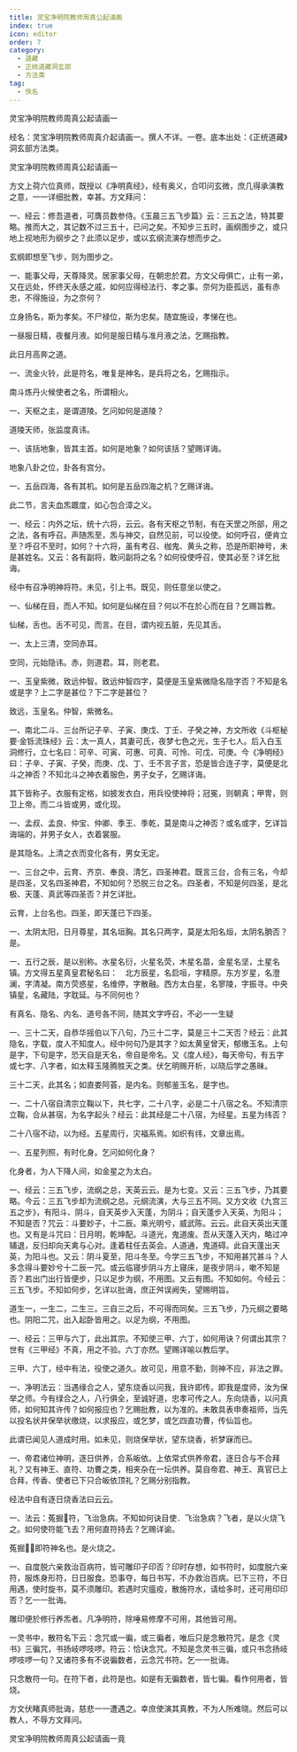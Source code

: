 ```yaml
---
title: 灵宝净明院教师周真公起请画
index: true
icon: editor
order: 7
category:
  - 道藏
  - 正统道藏洞玄部
  - 方法类
tag:
  - 佚名
---
```


灵宝净明院教师周真公起请画一  

经名：灵宝净明院教师周真介起请画一。撰人不详。一卷。底本出处：《正统道藏》洞玄部方法类。  

灵宝净明院教师周真公起请画一  

方文上荷六位真师，既授以《净明真经》，经有奥义，合叩问玄微，庶几得承演教之意，一一详细批教，幸甚。方文拜问：  

一、经云：修吾道者，可膺员数参侍。《玉晨三五飞步篇》云：三五之法，特其要略。推而大之，其记数不过三五十，已问之矣。不知步三五时，画纲图步之，或只地上视地形为纲步之？此须以足步，或以玄纲流演存想而步之。  

玄纲即想至飞步，则为图步之。  

一、能事父母，天尊降灵。居家事父母，在朝忠於君。方文父母俱亡，止有一弟，又在远处，怀终天永感之戚，如何应得经法行、孝之事。奈何为臣孤远，虽有赤忠，不得施设，为之奈何？  

立身扬名，斯为孝矣。不尸禄位，斯为忠矣。随宜施设，孝悌在也。  

一昼服日精，夜餐月液。如何是服日精与准月液之法，乞赐指教。  

此日月高奔之道。  

一、流金火铃，此是符名，唯复是神名，是兵将之名，乞赐指示。  

南斗炼丹火候使者之名，所谓相火。  

一、天枢之主，是谓道陵。乞问如何是道陵？  

道陵天师，张监度真讳。  

一、该括地象，皆其主首。如何是地象？如何该括？望赐详诲。  

地象八卦之位，卦各有宫分。  

一、五岳四海，各有其机。如何是五岳四海之机？乞赐详诲。  

此二节，言夫血炁踱度，如心包合漳之义。  

一、经云：内外之坛，统十六将，云云。各有天枢之节制，有在天罡之所部，用之之法，各有呼召。声随炁至，炁与神交，自然见前，可以役使。如何呼召，便肯立至？呼召不至时，如何？十六将，虽有考召、枷鬼、黄头之称，恐是所职神号，未是甚姓名。又云：各有副将，敢问副将之名？如何役使呼召，使其必至？详乞批诲。  

经中有召净明神将符。未见，引上书。既见，则任意坐以使之。  

一、仙梯在目，而人不知。如何是仙梯在目？何以不在於心而在目？乞赐旨教。  

仙梯，舌也。舌不可见，而言。在目，谓内视五脏，先见其舌。  

一、太上三清，空同赤耳。  

空同，元始隐讳。赤，则道君。耳，则老君。  

一、玉皇紫微，致远仲智。致远仲智四字，莫便是玉皇紫微隐名隐字否？不知是名或是字？上二字是甚位？下二字是甚位？  

致远，玉皇名。仲智，紫微名。  

一、南北二斗、三台所记子辛、子寅、庚戊、丁壬、子癸之神，方文所收《斗枢秘要·金铄流珠经》云：太一真人，其妻可氏，夜梦七色之光，生子七人。后入白玉洞修行，立七名曰：可辛、可寅、可惠、可真、可怜、可戊、可庚。今《净明经》曰：子辛、子寅、子癸，而庚、戊、丁、壬不言子言，恐是皆合连子字，莫便是北斗之神否？不知北斗之神衣着服色，男子女子，乞赐详诲。  

其下皆称子。衣服有定格，如披发衣白，用兵役使神将；冠冕，则朝真；甲冑，则卫上帝。而二斗皆或男，或化现。  

一、孟叔、孟良、仲宝、仲卿、季王、季乾，莫是南斗之神否？或名或字，乞详旨诲端的，并男子女人，衣着裳服。  

是其隐名。上清之衣而变化各有，男女无定。  

一、三台之中，云育、齐京、奉良、清乞，四圣神君。既言三台，合有三名，今却是四圣，又名四圣神君，不知如何？恐脱三台之名。四圣者，不知是何四圣，是北极、天蓬、真武等四圣否？并乞详批。  

云育，上台名也。四圣，即天蓬已下四圣。  

一、太阴太阳，日月尊星，其名垣胸。其名只两字，莫是太阳名烜，太阴名朒否？　　是。  

一、五行之辰，是以别称。水星名衍，火星名荧，木星名苗，金星名坚，土星名镇。方文得五星真皇君秘名曰：　北方辰星，名启咺，字精原。东方岁星，名澄澜，字清凝。南方荧惑星，名维停，字散融。西方太白星，名寥陵，字振寻。中央镇星，名藏陆，字耽延。与不同何也？  

有真名、隐名、内名、道号各不同，随其文字呼召，不必一一生疑  

一、三十二天，自恭华摇伯以下八句，乃三十二字，莫是三十二天否？经云：此其隐名，字载，度人不知度人。经中何句乃是其字？如太黄皇曾天，郁缴玉名。上句是字，下句是字，恐天自是天名，帝自是帝名。又《度人经》，每天帝句，有五字或七字、八字者，如太释玉隆腾胜天之类。伏乞明赐开析，以晓后学之愚昧。  

三十二天，此其名；如直娄阿荟，是内名。则郁鉴玉名，是字也。  

一、二十八宿自清宗立鞠以下，共七字，二十八字，必是二十八宿之名。不知清宗立鞠，合从甚宿，为名字起头？经云：此其经是二十八宿，为经星。五星为纬否？  

二十八宿不动，以为经。五星周行，灾福系焉。如织有纬，文章出焉。  

一、五星列照，有时化身。乞问如何化身？  

化身者，为人下降人间，如金星之为太白。  

一、经云：三五飞步，流纲之总，天英云云。是为七变。又云：三五飞步，乃其要略。今云：三五飞步却为流纲之总。元纲流演，大与三五不同。又方文收《九宫三五之步》，有阳斗、阴斗，自天英步入天蓬，为阴斗；自天蓬步入天英，为阳斗；不知是否？咒云：斗要妙子，十二辰。乘光明兮，威武陈。云云。此自天英出天蓬也。又有是斗咒曰：日月明，乾坤配。斗道光，鬼道废。吾从天蓬入天内，略过冲辅退，反归却向天禽与心对。逢着柱任去英会。人道通，鬼道碍。此自天蓬出天英，为阳斗也。又云：阴斗夏至，阳斗冬至。今学三五飞步，不知用甚咒甚斗？人多念得斗要妙兮十二辰一咒。或云临寝步阴斗方上寝床，是夜步阴斗，嗽不知是否？若出门出行皆便步，只以足步为纲，不用图。又云有图。不知如何。今经云：三五飞步。不知如何步，乞详以批诲，庶正舛误阙失，望赐明旨。  

道生一，一生二，二生三。三自三之后，不可得而同矣。三五飞步，乃元纲之要略也。阴阳二咒，出入起卧皆用之。以足为纲，不用图。  

一、经云：三甲与六丁，此出其宗。不知使三甲、六丁，如何用诀？何谓出其宗？世有《三甲经》不真，用之不验。六丁亦然。望赐详喻以教后学。  

三甲、六丁，经中有法，役使之道久。故可见，用意不勤，则神不应，非法之罪。  

一、净明法云：当遇缘合之人，望东烧香以问我，我许即传。即我是度师，汝为保举之师。今有绿合之人，八行俱全，至诚好道，忠孝可传之人。东向烧香，以问真师，如何知其许传？如何报应也？乞赐批教，以为准的。未敢具表申奏祖师，当先以投名状并保举状缴烧，以求报应，或乞梦，或乞四直功曹，传仙旨也。  

此谓已闻见人道成时用。如未见，则烧保举状，望东烧香，祈梦寐而已。  

一、帝君诸位神明，逐日供养，合系皈依。上依常式供养帝君，逐日合与不合拜礼？又有神王、直符、功曹之类，相夹杂在一坛供养。莫自帝君、神王、真官已上合拜，传香、使者已下只合皈依顶礼？乞赐分别指教。  

经法中自有逐日烧香法曰云云。  

一、法云：菟掘符，飞治急病。不知如何诀目使．飞治急病？飞者，是以火烧飞之。如何使符能飞去？用何直符持去？乞赐详谕。  

菟掘，即符神名也。是火烧之。  

一、自度脱六亲救治百病符，皆可雕印子印否？印时存想，如书符时，如度脱六亲符，服炼身形符，日日服食。恐事夺，每日书写，不办救治百病。已下三符，不日用遇，使时旋书，莫不须雕印。若遇时灾瘟疫，散施符水，请给多时，还可用印印否？乞一一批诲。  

雕印便於修行养炁者。凡净明符，除唾易修摩不可用，其他皆可用。  

一灵书中，散符名下云：念咒或一徧，或三徧者，唯后只是念散符咒，是念《灵书》三徧咒，书扬岐啰吱啰。符云：恰诀念咒。不知是念灵书三徧，或只书念扬岐啰吱啰一句？又诸符多有不说徧数者，云念咒书符。乞一一批诲。  

只念散符一句。在符下者，此符是也。如是有无徧数者，皆七徧。看作何用者，皆烧。  

方文伏睹真师批诲，慈悲一一遭遇之。幸庶使演其真教，不为人所难晓。然后可以教人，不辱方文拜问。  

灵宝净明院教师周真公起请画一竟  
